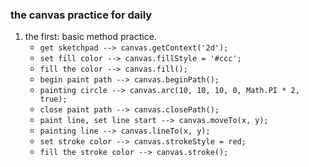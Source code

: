 ### the canvas practice for daily

1. the first: basic method practice.
	* `get sketchpad --> canvas.getContext('2d');`
	* `set fill color --> canvas.fillStyle = '#ccc';`
	* `fill the color --> canvas.fill();`
	* `begin paint path --> canvas.beginPath();`
	* `painting circle --> canvas.arc(10, 10, 10, 0, Math.PI * 2, true);`
	* `close paint path --> canvas.closePath();`
	* `paint line, set line start --> canvas.moveTo(x, y);`
	* `painting line --> canvas.lineTo(x, y);`
	* `set stroke color --> canvas.strokeStyle = red;`
	* `fill the stroke color --> canvas.stroke();`